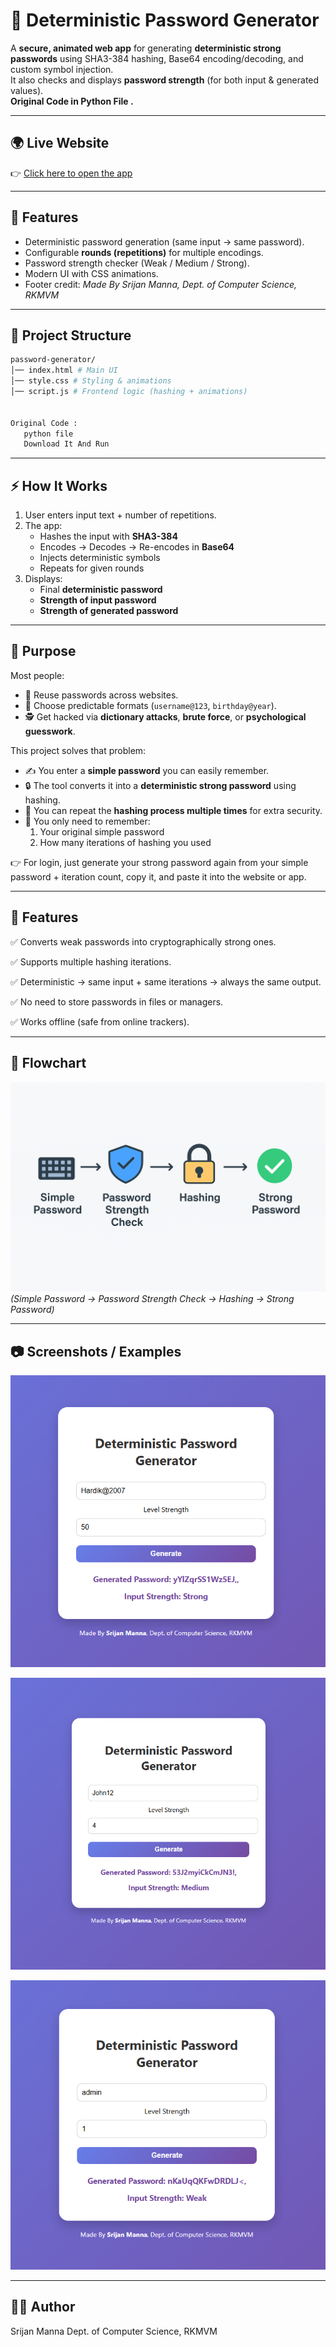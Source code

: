 # 🔐 Deterministic Password Generator

A **secure, animated web app** for generating **deterministic strong passwords** using SHA3-384 hashing, Base64 encoding/decoding, and custom symbol injection.  
It also checks and displays **password strength** (for both input & generated values).  
**Original Code in Python File .**

---
## 🌍 Live Website
👉 [Click here to open the app](https://sr17an.github.io/deterministic-password-generator/)

---

## 🌟 Features
- Deterministic password generation (same input → same password).  
- Configurable **rounds (repetitions)** for multiple encodings.  
- Password strength checker (Weak / Medium / Strong).  
- Modern UI with CSS animations.  
- Footer credit: *Made By Srijan Manna, Dept. of Computer Science, RKMVM*  

---

## 📂 Project Structure
```bash
password-generator/
│── index.html # Main UI
│── style.css # Styling & animations
│── script.js # Frontend logic (hashing + animations)


Original Code :
   python file
   Download It And Run
```

---

## ⚡ How It Works
1. User enters input text + number of repetitions.  
2. The app:
   - Hashes the input with **SHA3-384**  
   - Encodes → Decodes → Re-encodes in **Base64**  
   - Injects deterministic symbols  
   - Repeats for given rounds  
3. Displays:
   - Final **deterministic password**  
   - **Strength of input password**  
   - **Strength of generated password**  

---

## 🚀 Purpose  

Most people:  
- 🔁 Reuse passwords across websites.  
- 📅 Choose predictable formats (`username@123`, `birthday@year`).  
- 🕵️ Get hacked via **dictionary attacks**, **brute force**, or **psychological guesswork**.  

This project solves that problem:  
- ✍️ You enter a **simple password** you can easily remember.  
- 🔒 The tool converts it into a **deterministic strong password** using hashing.  
- 🔁 You can repeat the **hashing process multiple times** for extra security.  
- 🧠 You only need to remember:  
  1. Your original simple password  
  2. How many iterations of hashing you used  

👉 For login, just generate your strong password again from your simple password + iteration count, copy it, and paste it into the website or app.  

---

## 🔑 Features

✅ Converts weak passwords into cryptographically strong ones.

✅ Supports multiple hashing iterations.

✅ Deterministic → same input + same iterations → always the same output.

✅ No need to store passwords in files or managers.

✅ Works offline (safe from online trackers).

---
## 📸 Flowchart

![Password Flow](/Flowchart/FlowChart.png)  
*(Simple Password → Password Strength Check → Hashing → Strong Password)*  

---

## 📷 Screenshots / Examples

![Demo_01](/Screenshot/Demo_1.png) 

![Demo_02](/Screenshot/Demo_2.png) 

![Demo_03](/Screenshot/Demo_3.png) 

---

## 👨‍💻 Author
Srijan Manna
Dept. of Computer Science, RKMVM

